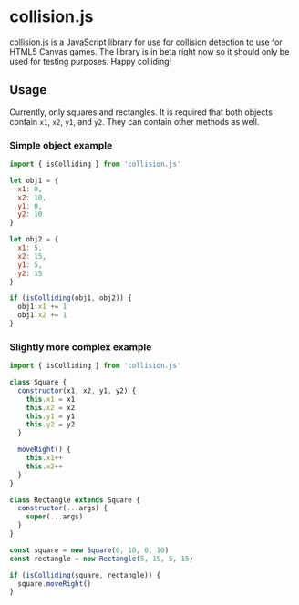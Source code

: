 # collision.js

collision.js is a JavaScript library for use for collision detection to use for HTML5 Canvas games. The library is in beta right now so it should only be used for testing purposes. Happy colliding!

## Usage

Currently, only squares and rectangles. It is required that both objects contain `x1`, `x2`, `y1`, and `y2`. They can contain other methods as well.

### Simple object example

```javascript
import { isColliding } from 'collision.js'

let obj1 = {
  x1: 0,
  x2: 10,
  y1: 0,
  y2: 10
}

let obj2 = {
  x1: 5,
  x2: 15,
  y1: 5,
  y2: 15
}

if (isColliding(obj1, obj2)) {
  obj1.x1 += 1
  obj1.x2 += 1
}
```

### Slightly more complex example

```javascript
import { isColliding } from 'collision.js'

class Square {
  constructor(x1, x2, y1, y2) {
    this.x1 = x1
    this.x2 = x2
    this.y1 = y1
    this.y2 = y2
  }

  moveRight() {
    this.x1++
    this.x2++
  }
}

class Rectangle extends Square {
  constructor(...args) {
    super(...args)
  }
}

const square = new Square(0, 10, 0, 10)
const rectangle = new Rectangle(5, 15, 5, 15)

if (isColliding(square, rectangle)) {
  square.moveRight()
}
```
